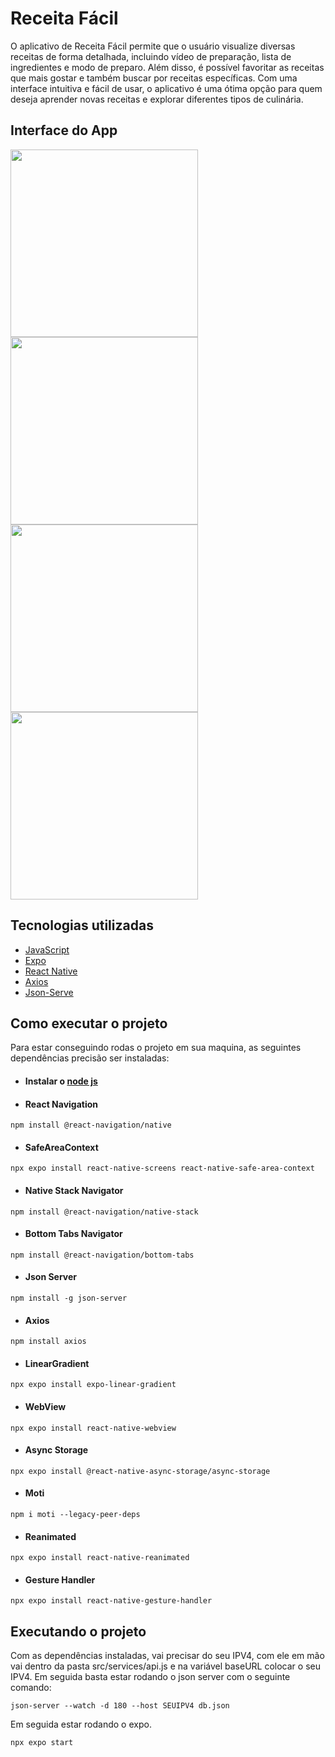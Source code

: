 # Receita Fácil

O aplicativo de Receita Fácil permite que o usuário visualize diversas receitas de forma detalhada, incluindo vídeo de preparação, lista de ingredientes e modo de preparo. Além disso, é possível favoritar as receitas que mais gostar e também buscar por receitas específicas. Com uma interface intuitiva e fácil de usar, o aplicativo é uma ótima opção para quem deseja aprender novas receitas e explorar diferentes tipos de culinária.

## Interface do App
<img src="https://user-images.githubusercontent.com/79488603/232234419-76271f51-e2c3-4851-87ca-ce892122eb07.jpg" width="300">
<img src="https://user-images.githubusercontent.com/79488603/232234427-92634acd-67e2-4ca1-b88d-7d0e0e9be2e4.jpg" width="300">
<img src="https://user-images.githubusercontent.com/79488603/232234745-1e4e30ce-e9a8-4ceb-a82c-f809c77399bf.jpg" width="300">
<img src="https://user-images.githubusercontent.com/79488603/232234750-20455c8a-4066-43af-8d47-9d1ed1880909.jpg" width="300">

## Tecnologias utilizadas

- [JavaScript](https://developer.mozilla.org/pt-BR/docs/Web/JavaScript)
-  [Expo](https://docs.expo.dev)
- [React Native](https://reactnative.dev/docs/getting-started)
- [Axios](https://axios-http.com/docs/intro)
- [Json-Serve](https://github.com/typicode/json-server)

## Como executar o projeto

Para estar conseguindo rodas o projeto em sua maquina, as seguintes dependências precisão ser instaladas:

- ####  Instalar o [node js](https://nodejs.org/en)
- #### React Navigation
```
npm install @react-navigation/native
```
- #### SafeAreaContext
```
npx expo install react-native-screens react-native-safe-area-context
```
- #### Native Stack Navigator
```
npm install @react-navigation/native-stack
```
- #### Bottom Tabs Navigator
```
npm install @react-navigation/bottom-tabs
```
- #### Json Server
```
npm install -g json-server
```
- #### Axios
```
npm install axios
```
- #### LinearGradient
```
npx expo install expo-linear-gradient
```
- #### WebView
```
npx expo install react-native-webview
```
- #### Async Storage
```
npx expo install @react-native-async-storage/async-storage
```
- #### Moti
```
npm i moti --legacy-peer-deps
```
- #### Reanimated
```
npx expo install react-native-reanimated
```
- #### Gesture Handler
```
npx expo install react-native-gesture-handler
```

## Executando o projeto
Com as dependências instaladas, vai precisar do seu IPV4, com ele em mão vai dentro da pasta src/services/api.js e na variável baseURL colocar o seu IPV4. Em seguida basta estar rodando o json server com o seguinte comando:
```
json-server --watch -d 180 --host SEUIPV4 db.json
``` 
Em seguida estar rodando o expo.
```
npx expo start
```

